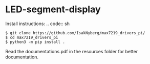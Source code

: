 # LED-segment-display

Install instructions:
.. code:: sh

    $ git clone https://github.com/IsakNyberg/max7219_drivers_pi/
    $ cd max7219_drivers_pi
    $ python3 -m pip install .

Read the documentations.pdf in the resources folder for better documentation.
